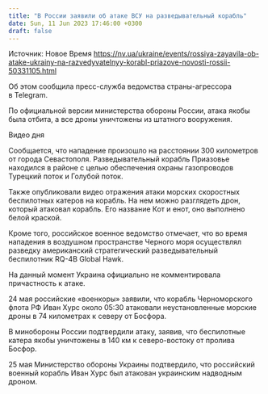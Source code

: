 ```yaml
---
title: "В России заявили об атаке ВСУ на разведывательный корабль"
date: Sun, 11 Jun 2023 17:46:00 +0300
draft: false
---
```

Источник: Новое Время https://nv.ua/ukraine/events/rossiya-zayavila-ob-atake-ukrainy-na-razvedyvatelnyy-korabl-priazove-novosti-rossii-50331105.html


Об этом сообщила пресс-служба ведомства страны-агрессора в Telegram.

По официальной версии министерства обороны России, атака якобы была отбита, а все дроны уничтожены из штатного вооружения.

  Видео дня    

Сообщается, что нападение произошло на расстоянии 300 километров от города Севастополя. Разведывательный корабль Приазовье находился в районе с целью обеспечения охраны газопроводов Турецкий поток и Голубой поток.

Также опубликовали видео отражения атаки морских скоростных беспилотных катеров на корабль. На нем можно разглядеть дрон, который атаковал корабль. Его название Кот и енот, оно выполнено белой краской.

Кроме того, российское военное ведомство отмечает, что во время нападения в воздушном пространстве Черного моря осуществлял разведку американский стратегический разведывательный беспилотник RQ-4B Global Hawk.

На данный момент Украина официально не комментировала причастность к атаке.

24 мая российские «военкоры» заявили, что корабль Черноморского флота РФ Иван Хурс около 05:30 атаковали неустановленные морские дроны в 74 километрах к северу от Босфора.

В минобороны России подтвердили атаку, заявив, что беспилотные катера якобы уничтожены в 140 км к северо-востоку от пролива Босфор.

25 мая Министерство обороны Украины подтвердило, что российский военный корабль Иван Хурс был атакован украинским надводным дроном.
